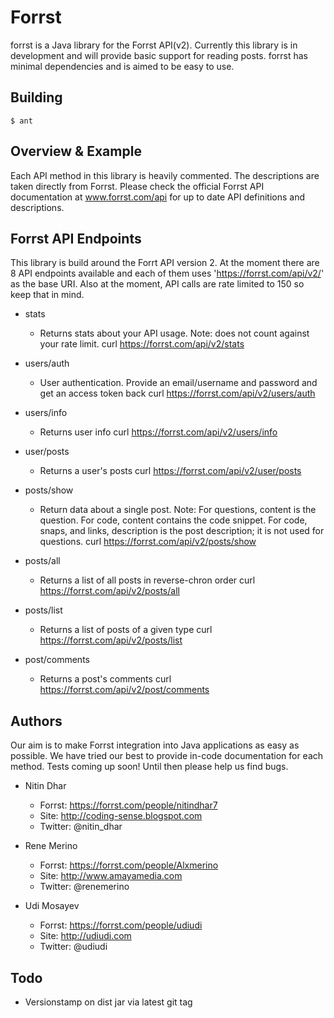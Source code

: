 Forrst
======
forrst is a Java library for the Forrst API(v2). Currently this library is in development and will provide basic support for reading posts. forrst has minimal dependencies and is aimed to be easy to use.

Building
--------
    $ ant

Overview & Example
------------------
Each API method in this library is heavily commented. The descriptions are taken directly from Forrst. Please check the official Forrst API documentation at www.forrst.com/api for up to date API definitions and descriptions.

Forrst API Endpoints
--------------------
This library is build around the Forrt API version 2. At the moment there are 8 API endpoints available and each of them uses 'https://forrst.com/api/v2/' as the base URI. Also at the moment, API calls are rate limited to 150
so keep that in mind.

- stats
  - Returns stats about your API usage. Note: does not count against your rate limit.
    curl https://forrst.com/api/v2/stats

- users/auth
  - User authentication. Provide an email/username and password and get an access token back
    curl https://forrst.com/api/v2/users/auth

- users/info
  - Returns user info
    curl https://forrst.com/api/v2/users/info

- user/posts
  - Returns a user's posts
    curl https://forrst.com/api/v2/user/posts

- posts/show
  - Return data about a single post. Note: For questions, content is the question. For code, content contains the code snippet. For code, snaps, and links, description is the post description; it is not used for questions.
    curl https://forrst.com/api/v2/posts/show

- posts/all
  - Returns a list of all posts in reverse-chron order
    curl https://forrst.com/api/v2/posts/all

- posts/list
  - Returns a list of posts of a given type
    curl https://forrst.com/api/v2/posts/list

- post/comments
  - Returns a post's comments
    curl https://forrst.com/api/v2/post/comments


Authors
-------

Our aim is to make Forrst integration into Java applications as easy as possible. We have tried our best to provide in-code documentation for each method.
Tests coming up soon! Until then please help us find bugs.

- Nitin Dhar

  - Forrst: https://forrst.com/people/nitindhar7
  - Site: http://coding-sense.blogspot.com
  - Twitter: @nitin_dhar

- Rene Merino

  - Forrst: https://forrst.com/people/Alxmerino
  - Site: http://www.amayamedia.com
  - Twitter: @renemerino

- Udi Mosayev

  - Forrst: https://forrst.com/people/udiudi
  - Site: http://udiudi.com
  - Twitter: @udiudi

Todo
----

- Versionstamp on dist jar via latest git tag